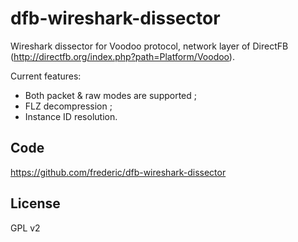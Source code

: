 dfb-wireshark-dissector
=======================

Wireshark dissector for Voodoo protocol, network layer of DirectFB (http://directfb.org/index.php?path=Platform/Voodoo).

Current features:
- Both packet & raw modes are supported ;
- FLZ decompression ;
- Instance ID resolution.

## Code
https://github.com/frederic/dfb-wireshark-dissector

## License
GPL v2
